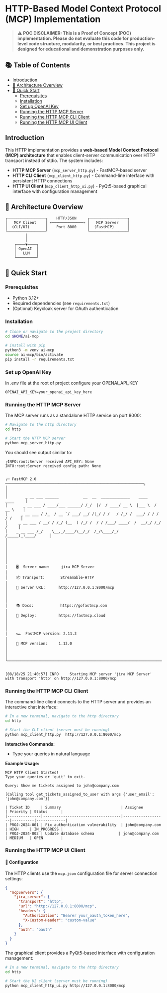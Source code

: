 # HTTP-Based Model Context Protocol (MCP) Implementation

> **⚠️ POC DISCLAIMER: This is a Proof of Concept (POC) implementation. Please do not evaluate this code for production-level code structure, modularity, or best practices. This project is designed for educational and demonstration purposes only.**

## 📚 Table of Contents

- [Introduction](#introduction)
- [🔄 Architecture Overview](#-architecture-overview)
- [🚀 Quick Start](#-quick-start)
  - [Prerequisites](#prerequisites)
  - [Installation](#installation)
  - [Set up OpenAI Key](#set-up-openai-key)
  - [Running the HTTP MCP Server](#running-the-http-mcp-server)
  - [Running the HTTP MCP CLI Client](#running-the-http-mcp-cli-client)
  - [Running the HTTP MCP UI Client](#running-the-http-mcp-ui-client)

## Introduction

This HTTP implementation provides a **web-based Model Context Protocol (MCP) architecture** that enables client-server communication over HTTP transport instead of stdio. The system includes:

- **HTTP MCP Server** (`mcp_server_http.py`) - FastMCP-based server 
- **HTTP CLI Client** (`mcp_client_http.py`) - Command-line interface with persistent HTTP connections
- **HTTP UI Client** (`mcp_client_http_ui.py`) - PyQt5-based graphical interface with configuration management

## 🔄 Architecture Overview

```
┌─────────────────┐    HTTP/JSON     ┌─────────────────┐
│   MCP Client    │ ←──────────────→ │   MCP Server    │
│  (CLI/UI)       │    Port 8000     │  (FastMCP)      │
└─────────────────┘                  └─────────────────┘
         │                                    
         │                                    
    ┌────▼────┐                          
    │ OpenAI  │                          
    │   LLM   │                          
    └─────────┘                          
```

## 🚀 Quick Start

### Prerequisites

- Python 3.12+
- Required dependencies (see `requirements.txt`)
- (Optional) Keycloak server for OAuth authentication

### Installation 

```bash
# Clone or navigate to the project directory
cd $HOME/ai-mcp

# install with pip
python3 -m venv ai-mcp
source ai-mcp/bin/activate
pip install -r requirements.txt
```

### Set up OpenAI Key
In .env file at the root of project configure your OPENAI_API_KEY  
```
OPENAI_API_KEY=your_openai_api_key_here
```

### Running the HTTP MCP Server

The MCP server runs as a standalone HTTP service on port 8000:

```bash
# Navigate to the http directory
cd http

# Start the HTTP MCP server
python mcp_server_http.py
```

You should see output similar to:
```
╭INFO:root:Server received API_KEY: None
INFO:root:Server received config path: None


╭─ FastMCP 2.0 ──────────────────────────────────────────────────────────────╮
│                                                                            │
│        _ __ ___ ______           __  __  _____________    ____    ____     │
│       _ __ ___ / ____/___ ______/ /_/  |/  / ____/ __ \  |___ \  / __ \    │
│      _ __ ___ / /_  / __ `/ ___/ __/ /|_/ / /   / /_/ /  ___/ / / / / /    │
│     _ __ ___ / __/ / /_/ (__  ) /_/ /  / / /___/ ____/  /  __/_/ /_/ /     │
│    _ __ ___ /_/    \__,_/____/\__/_/  /_/\____/_/      /_____(_)____/      │
│                                                                            │
│                                                                            │
│                                                                            │
│    🖥️  Server name:     jira MCP Server                                     │
│    📦 Transport:       Streamable-HTTP                                     │
│    🔗 Server URL:      http://127.0.0.1:8000/mcp                           │
│                                                                            │
│    📚 Docs:            https://gofastmcp.com                               │
│    🚀 Deploy:          https://fastmcp.cloud                               │
│                                                                            │
│    🏎️  FastMCP version: 2.11.3                                              │
│    🤝 MCP version:     1.13.0                                              │
│                                                                            │
╰────────────────────────────────────────────────────────────────────────────╯


[08/18/25 21:40:57] INFO     Starting MCP server 'jira MCP Server' with transport 'http' on http://127.0.0.1:8000/mcp   
```


### Running the HTTP MCP CLI Client

The command-line client connects to the HTTP server and provides an interactive chat interface:

```bash
# In a new terminal, navigate to the http directory  
cd http

# Start the CLI client (server must be running)
python mcp_client_http.py  http://127.0.0.1:8000/mcp
```

**Interactive Commands:**
- Type your queries in natural language


**Example Usage:**
```
MCP HTTP Client Started!
Type your queries or 'quit' to exit.

Query: Show me tickets assigned to john@company.com

[Calling tool get_tickets_assigned_to_user with args {'user_email': 'john@company.com'}]

| Ticket ID     | Summary                           | Assignee          | Priority | Status      |
|---------------|-----------------------------------|-------------------|----------|-------------|
| PROJ-2024-001 | Fix authentication vulnerability  | john@company.com  | HIGH     | IN_PROGRESS |
| PROJ-2024-002 | Update database schema           | john@company.com  | MEDIUM   | OPEN        |
```

### Running the HTTP MCP UI Client

#### 🔧 Configuration

The HTTP clients use the `mcp.json` configuration file for server connection settings:

```json
{
  "mcpServers": {
    "jira_server": {
      "transport": "http",
      "url": "http://127.0.0.1:8000/mcp",
      "headers": {
        "Authorization": "Bearer your_oauth_token_here",
        "X-Custom-Header": "custom-value"
      },
      "auth": "oauth"
    }
  }
}
```

The graphical client provides a PyQt5-based interface with configuration management:

```bash
# In a new terminal, navigate to the http directory
cd http

# Start the UI client (server must be running)
python mcp_client_http_ui.py http://127.0.0.1:8000/mcp
```



